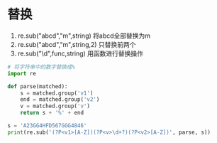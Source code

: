 # 替换

1. re.sub("abcd","m",string) 将abcd全部替换为m
2. re.sub("abcd","m",string,2) 只替换前两个
3. re.sub("\d",func,string) 用函数进行替换操作

```python
# 将字符串中的数字替换成%
import re

def parse(matched):
    s = matched.group('v1')
    end = matched.group('v2')
    v = matched.group('v')
    return s + '%' + end

s = 'A23GG4HFD567GGG4846'
print(re.sub('(?P<v1>[A-Z])(?P<v>\d+?)(?P<v2>[A-Z])', parse, s))
```
